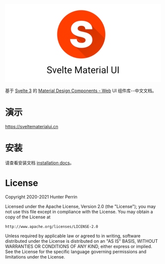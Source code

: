 <div align="center">
  <img src="static/header-transparent.png" alt="Svelte Material UI" />
</div>

基于 [Svelte 3](https://svelte.dev/) 的 [Material Design Components - Web](https://material.io/develop/web/) UI 组件库--中文文档。

# 演示

https://sveltematerialui.cn

# 安装

请查看安装文档 [installation docs](INSTALL.md)。
# License

Copyright 2020-2021 Hunter Perrin

Licensed under the Apache License, Version 2.0 (the "License");
you may not use this file except in compliance with the License.
You may obtain a copy of the License at

    http://www.apache.org/licenses/LICENSE-2.0

Unless required by applicable law or agreed to in writing, software
distributed under the License is distributed on an "AS IS" BASIS,
WITHOUT WARRANTIES OR CONDITIONS OF ANY KIND, either express or implied.
See the License for the specific language governing permissions and
limitations under the License.
